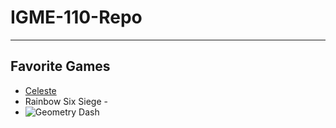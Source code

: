 # IGME-110-Repo

-----

## Favorite Games

- [Celeste](https://store.steampowered.com/app/504230/Celeste/)
- Rainbow Six Siege - 
- ![Geometry Dash](https://upload.wikimedia.org/wikipedia/en/thumb/4/4d/Logo_of_Geometry_Dash.svg/1200px-Logo_of_Geometry_Dash.svg.png)
  
